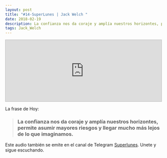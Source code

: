 ```yaml
---
layout: post
title: "#14-SuperLunes | Jack Welch "
date: 2018-02-19
description: La confianza nos da coraje y amplía nuestros horizontes, permite asumir mayores riesgos y llegar mucho más lejos de lo que imaginamos.
tags: Jack_Welch
---
```



<iframe frameborder='0' allowfullscreen='' scrolling='no' height='200' style='border:1px solid #b6b6b6; box-sizing:border-box; width:100%;' src='https://radiocasters.com/player/25/1088'></iframe>

La frase de Hoy:

> ### La confianza nos da coraje y amplía nuestros horizontes, permite asumir mayores riesgos y llegar mucho más lejos de lo que imaginamos.   
>

Este audio también se emite en el canal de Telegram [Superlunes](https://t.me/superlunes). Unete y sigue escuchando.
